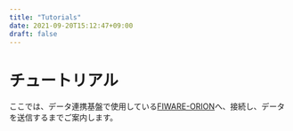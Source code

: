 ```yaml
---
title: "Tutorials"
date: 2021-09-20T15:12:47+09:00
draft: false
---
```


# チュートリアル

ここでは、データ連携基盤で使用している[FIWARE-ORION](https://fiware-orion.letsfiware.jp/)へ、接続し、データを送信するまでご案内します。